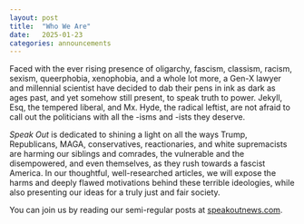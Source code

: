```yaml
---
layout: post
title:  "Who We Are"
date:   2025-01-23
categories: announcements
---
```

Faced with the ever rising presence of oligarchy, fascism, classism, racism, sexism, queerphobia, xenophobia, and a whole lot more, a Gen-X lawyer and millennial scientist have decided to dab their pens in ink as dark as ages past, and yet somehow still present, to speak truth to power.  Jekyll, Esq, the tempered liberal, and Mx. Hyde, the radical leftist, are not afraid to call out the politicians with all the -isms and -ists they deserve.

_Speak Out_ is dedicated to shining a light on all the ways Trump, Republicans, MAGA, conservatives, reactionaries, and white supremacists are harming our siblings and comrades, the vulnerable and the disempowered, and even themselves, as they rush towards a fascist America.  In our thoughtful, well-researched articles, we will expose the harms and deeply flawed motivations behind these terrible ideologies, while also presenting our ideas for a truly just and fair society.

You can join us by reading our semi-regular posts at [speakoutnews.com](https://www.speakoutnews.com).
